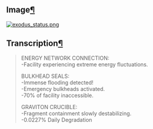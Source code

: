 ## Image[¶](https://wiki.drehmal.cyou/Story_and_Features/Holotexts/50_Percent_Area/exodus_status/#image "Permanent link")

[![exodus_status.png](https://wiki.drehmal.cyou/assets/img/lore/holotexts/exodus_status.png)](https://wiki.drehmal.cyou/assets/img/lore/holotexts/exodus_status.png)

## Transcription[¶](https://wiki.drehmal.cyou/Story_and_Features/Holotexts/50_Percent_Area/exodus_status/#transcription "Permanent link")

> ENERGY NETWORK CONNECTION:  
> -Facility experiencing extreme energy fluctuations.
> 
> BULKHEAD SEALS:  
> -Immense flooding detected!  
> -Emergency bulkheads activated.  
> -70% of facility inaccessible.
> 
> GRAVITON CRUCIBLE:  
> -Fragment containment slowly destabilizing.  
> -0.0227% Daily Degradation